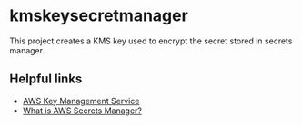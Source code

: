 # kmskeysecretmanager

This project creates a KMS key used to encrypt the secret stored in secrets manager.

## Helpful links

- [AWS Key Management Service][1]
- [What is AWS Secrets Manager?][2]

[1]: https://docs.aws.amazon.com/kms/latest/developerguide/overview.html
[2]: https://docs.aws.amazon.com/secretsmanager/latest/userguide/intro.html